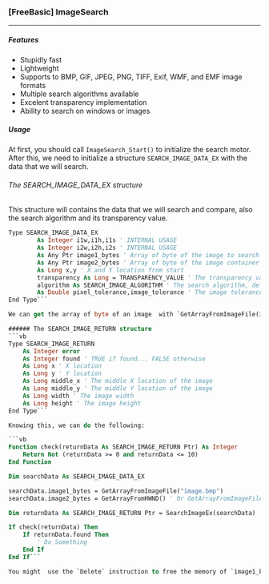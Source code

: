 ### [FreeBasic] ImageSearch

------------

##### Features
- Stupidly fast
- Lightweight
- Supports to BMP, GIF, JPEG, PNG, TIFF, Exif, WMF, and EMF image formats
- Multiple search algorithms available
- Excelent transparency implementation
- Ability to search on windows or images

##### Usage
At first, you should call `ImageSearch_Start()` to initialize the search motor. After this, we need to initialize a structure `SEARCH_IMAGE_DATA_EX` with the data that we will search.

###### The SEARCH_IMAGE_DATA_EX structure
This structure will contains the data that we will search and compare, also the search algorithm and its transparency value.

```vb
Type SEARCH_IMAGE_DATA_EX
    	As Integer i1w,i1h,i1s ' INTERNAL USAGE
    	As Integer i2w,i2h,i2s ' INTERNAL USAGE
    	As Any Ptr image1_bytes ' Array of byte of the image to search
        As Any Ptr image2_bytes ' Array of byte of the image container
    	As Long x,y ' X and Y location from start
    	transparency As Long = TRANSPARENCY_VALUE ' The transparency value, default green
    	algorithm As SEARCH_IMAGE_ALGORITHM ' The search algorithm, default SEARCH_IMAGE_ALGORITHM.standard
    	As Double pixel_tolerance,image_tolerance ' The image tolerance and pixel comparison tolerance
End Type```

We can get the array of byte of an image  with `GetArrayFromImageFile(image_path)` function, or from a window with `GetArrayFromHWND([window_handle=desktop])`.  With this last function will be your job find out the correct window handle of the window that you want scan, by default the scan window is the whole desktop, being all its parameters optionals.

###### The SEARCH_IMAGE_RETURN structure
```vb
Type SEARCH_IMAGE_RETURN
	As Integer error
	As Integer found ' TRUE if found... FALSE otherwise
	As Long x ' X location
	As Long y ' Y location
	As Long middle_x ' The middle X location of the image
	As Long middle_y ' The middle Y location of the image
	As Long width ' The image width
	As Long height ' The image height
End Type```

Knowing this, we can do the following:

```vb
Function check(returnData As SEARCH_IMAGE_RETURN Ptr) As Integer
	Return Not (returnData >= 0 and returnData <= 10) 
End Function

Dim searchData As SEARCH_IMAGE_DATA_EX

searchData.image1_bytes = GetArrayFromImageFile("image.bmp")
searchData.image2_bytes = GetArrayFromHWND() ' Or GetArrayFromImageFile("another_image.bmp")

Dim returnData As SEARCH_IMAGE_RETURN Ptr = SearchImageEx(searchData)

If check(returnData) Then
	If returnData.found Then
		' Do Something
	End If
End If```

You might  use the `Delete` instruction to free the memory of `ìmage1_bytes`, `image2_bytes` members and the return of the `SearchImageEx`.
